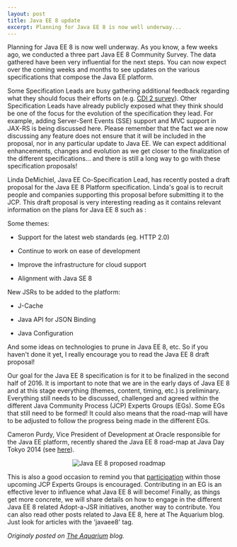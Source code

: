 ```yaml
---
layout: post
title: Java EE 8 update
excerpt: Planning for Java EE 8 is now well underway...
---
```


Planning for Java EE 8 is now well underway. As you know, a few weeks ago, we conducted a three part Java EE 8 Community Survey. The data gathered have been very influential for the next steps. You can now expect over the coming weeks and months to see updates on the various specifications that compose the Java EE platform.


Some Specification Leads are busy gathering additional feedback regarding what they should focus their efforts on (e.g. [CDI 2 survey](http://www.cdi-spec.org/news/2014/05/28/CDI-2_0-survey/)). Other Specification Leads have already publicly exposed what they think should be one of the focus for the evolution of the specification they lead.  For example, adding Server-Sent Events (SSE) support and MVC support in JAX-RS is being discussed here. Please remember that the fact we are now discussing any feature does not ensure that it will be included in the proposal, nor in any particular update to Java EE. We can expect additional enhancements, changes and evolution as we get closer to the finalization of the different specifications... and there is still a long way to go with these specification proposals!

Linda DeMichiel, Java EE Co-Specification Lead, has recently posted a draft proposal for the Java EE 8 Platform specification. Linda's goal is to recruit people and companies supporting this proposal before submitting it to the JCP.
This draft proposal is very interesting reading as it contains relevant information on the plans for Java EE 8 such as :

Some themes:

* Support for the latest web standards (eg. HTTP 2.0) 

* Continue to work on ease of development

* Improve the infrastructure for cloud support

* Alignment with Java SE 8

New JSRs to be added to the platform:

* J-Cache

* Java API for JSON Binding

* Java Configuration

And some ideas on technologies to prune in Java EE 8, etc. So if you haven't done it yet, I really encourage you to read the Java EE 8 draft proposal!

Our goal for the Java EE 8 specification is for it to be finalized in the second half of 2016. It is important to note that we are in the early days of Java EE 8 and at this stage everything (themes, content, timing, etc.) is preliminary. Everything still needs to be discussed, challenged and agreed within the different Java Community Process (JCP) Experts Groups (EGs). Some EGs that still need to be formed! It could also means that the road-map will have to be adjusted to follow the progress being made in the different EGs.

Cameron Purdy, Vice President of Development at Oracle responsible for the Java EE platform, recently shared the Java EE 8 road-map at Java Day Tokyo 2014 (see [here](http://otndnld.oracle.co.jp/ondemand/javaday2014/movie/mp4/140522_K1.mp4)).

<p align="center">
<img alt="Java EE 8 proposed roadmap" src="https://delabassee.com/images/blog/javaee8_roadmap.jpeg"/>
</p>

This is also a good occasion to remind you that [participation](https://jcp.org/ja/participation/overview) within those upcoming JCP Experts Groups is encouraged. Contributing in an EG is an effective lever to influence what Java EE 8 will become! Finally, as things get more concrete, we will share details on how to engage in the different Java EE 8 related Adopt-a-JSR initiatives, another way to contribute. You can also read other posts related to Java EE 8, here at The Aquarium blog. Just look for articles with the 'javaee8' tag.

*Originaly posted on [The Aquarium](https://blogs.oracle.com/theaquarium/java-ee-8-update-v2) blog.*
